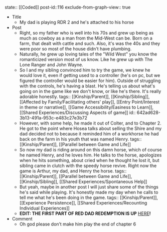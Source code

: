 state:: [[Coded]]
post-id::116
exclude-from-graph-view:: true

- Title
  - My dad is playing RDR 2 and he's attached to his horse
- Post
  - Right, so my father who is well into his 70s and grew up being as much as cowboy as a man from the Mid-West can be. Born on a farm, that dealt with cattle and such. Also, it's was the 40s and they were poor so most of the house didn't have plumbing.
  - Naturally, he grew up loving tales of the "Wild West" you know the romanticized version most of us know. Like he grew up with The Lone Ranger and John Wayne.
  - So I and my sibling convinced him to try the game, we knew he would love it, even if getting used to a controller (he's on pc, but we figured the controller would be easier for him). Outside of struggling with the controls, he's having a blast. He's telling us about what's going on in the game like we don't know, or like he's there. It's really adorable honestly.
    tags:: [[Kinship/Parent]], [[Kinship/Sibling]], [[Affected by Family/Facilitating others' play]], [[Entry Point/Interest in theme or narrative]], [[Game Accessibility/Easiness to Learn]], [[Shared Experiences/Discussing Aspects of game]]
    id:: 642ad628-3b13-491a-953c-e483c27e3b72
  - However, with some help, he made it out of Colter, and to Chapter 2. He got to the point where Hosea talks about selling the Shire and my dad decided not to because it reminded him of a workhorse he had back on the farm in his youth that was named Henry.
    tags:: [[Kinship/Parent]], [[Parallel between Game and Life]]
  - So now my dad is riding around on this damn horse, which of course he named Henry, and he loves him. He talks to the horse, apologizes when he hits something, about cried when he thought he lost it, but sibling came in clutch with the speedy horse revive. Right now the game is Arthur, my dad, and Henry the horse.
    tags:: [[Kinship/Parent]], [[Parallel between Game and Life]], [[Kinship/Sibling]], [[Shared Experiences/Spontaneous Help]]
  - But yeah, maybe in another post I will just share some of the things he's said while playing. It's honestly made my day when he calls to tell me what he's been doing in the game.
    tags:: [[Kinship/Parent]], [[Experience Persistence]], [[Shared Experiences/Recounting Individual Experiences]]
  - **EDIT: THE FIRST PART OF RED DAD REDEMPTION IS UP** [HERE](https://www.reddit.com/r/reddeadredemption/comments/rkusn1/red_dad_redemption_saga_pt1/)**!**
- Comment
  - Oh god please don’t make him play the end of chapter 6
